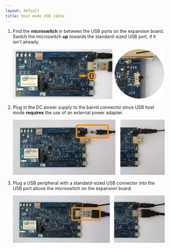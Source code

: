 ```yaml
---
layout: default
title: Host mode USB cable
---
```


1. Find the **microswitch** in between the USB ports on the expansion board. 
Switch the microswitch ***up*** towards the standard-sized USB port, if it isn't already.
  
    ![Microswitch toggled up for host mode](images/microswitch-host_mode-zoom_in.png)

2. Plug in the DC power supply to the barrel connector since USB host mode **requires** the use of an external power adapter.
  
    ![DC power supply being plugged into power barrel connector](images/ac_power_barrel-before_after.png)

3. Plug a USB peripheral with a standard-sized USB connector into the USB port above the microswitch on the expansion board.
  
    ![USB cable being plugged into standard-sized USB connector on expansion board](images/host_mode-usb_cable-before_after.png)
